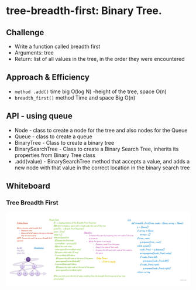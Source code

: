 # tree-breadth-first: Binary Tree.

## Challenge
- Write a function called breadth first
- Arguments: tree
- Return: list of all values in the tree, in the order they were encountered

## Approach & Efficiency
 - `method .add()` time big O(log N)  -height of the tree, space O(n)
 - `breadth_first()` method Time and space Big O(n)

## API - using queue
-	Node - class to create a node for the tree and also nodes for the Queue 
-	Queue - class to create a queue
-	BinaryTree - Class to create a binary tree
-	BinarySearchTree - Class to create a Binary Search Tree, inherits its properties from Binary Tree class
-	.add(value) - BinarySearchTree method that accepts a value, and adds a new node with that value in the correct location in the binary search tree

## Whiteboard 

### Tree Breadth First 
![alt text](./breadth_first.jpg "Tree Breadth First")


